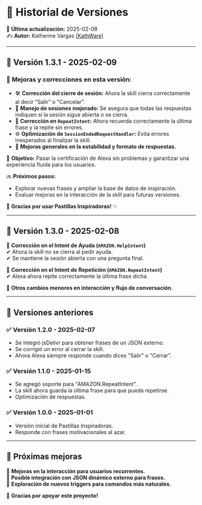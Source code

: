 # 📌 Historial de Versiones  

📅 **Última actualización:** 2025-02-08  
✍️ **Autor:** Katherine Vargas [(KathWare)](https://kathware.com.ar)  

---

## 🚀 **Versión 1.3.1 - 2025-02-09**  

### 🔹 **Mejoras y correcciones en esta versión:**  
- 🛠 **Corrección del cierre de sesión:** Ahora la skill cierra correctamente al decir "Salir" o "Cancelar".  
- 🔄 **Manejo de sesiones mejorado:** Se asegura que todas las respuestas indiquen si la sesión sigue abierta o se cierra.  
- 🔁 **Corrección en `RepeatIntent`:** Ahora recuerda correctamente la última frase y la repite sin errores.  
- ⚙ **Optimización de `SessionEndedRequestHandler`:** Evita errores inesperados al finalizar la skill.  
- 🚀 **Mejoras generales en la estabilidad y formato de respuestas.**  

🎯 **Objetivo:** Pasar la certificación de Alexa sin problemas y garantizar una experiencia fluida para los usuarios.  

🔜 **Próximos pasos:**  
- Explorar nuevas frases y ampliar la base de datos de inspiración.  
- Evaluar mejoras en la interacción de la skill para futuras versiones.  

💜 **Gracias por usar Pastillas Inspiradoras!** ✨  

---

## 🚀 **Versión 1.3.0 - 2025-02-08**  
🔹 **Corrección en el Intent de Ayuda (`AMAZON.HelpIntent`)**  
✔ Ahora la skill no se cierra al pedir ayuda.  
✔ Se mantiene la sesión abierta con una pregunta final.  

🔹 **Corrección en el Intent de Repetición (`AMAZON.RepeatIntent`)**  
✔ Alexa ahora repite correctamente la última frase dicha.  

🔹 **Otros cambios menores en interacción y flujo de conversación.**  

---

## 📜 **Versiones anteriores**  

### ✅ **Versión 1.2.0 - 2025-02-07**  
- Se integró jsDelivr para obtener frases de un JSON externo.  
- Se corrigió un error al cerrar la skill.  
- Ahora Alexa siempre responde cuando dices "Salir" o "Cerrar".  

### ✅ **Versión 1.1.0 - 2025-01-15**  
- Se agregó soporte para "AMAZON.RepeatIntent".  
- La skill ahora guarda la última frase para que pueda repetirse.  
- Optimización de respuestas.  

### ✅ **Versión 1.0.0 - 2025-01-01**  
- Versión inicial de Pastillas Inspiradoras.  
- Responde con frases motivacionales al azar.  

---

## 🔮 **Próximas mejoras**  
🚀 **Mejoras en la interacción para usuarios recurrentes.**  
📌 **Posible integración con JSON dinámico externo para frases.**  
🎤 **Exploración de nuevos triggers para comandos más naturales.**  

💜 **Gracias por apoyar este proyecto!**  
